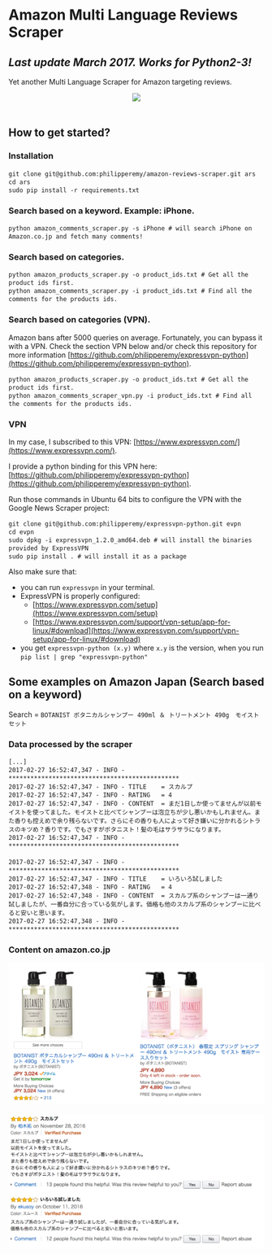 # Amazon Multi Language Reviews Scraper 
## *Last update March 2017. Works for Python2-3!*
Yet another Multi Language Scraper for Amazon targeting reviews.
<br/>
<div align="center">
  <img src="http://static1.businessinsider.com/image/539f3ffbecad044276726c01-960/amazon-com-logo.jpg" width="200"><br><br>
</div>

## How to get started?

### Installation
```
git clone git@github.com:philipperemy/amazon-reviews-scraper.git ars
cd ars
sudo pip install -r requirements.txt
```

### Search based on a keyword. Example: iPhone.
```
python amazon_comments_scraper.py -s iPhone # will search iPhone on Amazon.co.jp and fetch many comments!
```

### Search based on categories.
```
python amazon_products_scraper.py -o product_ids.txt # Get all the product ids first.
python amazon_comments_scraper.py -i product_ids.txt # Find all the comments for the products ids.
```

### Search based on categories (VPN).
Amazon bans after 5000 queries on average. Fortunately, you can bypass it with a VPN. Check the section VPN below and/or check this repository for more information [https://github.com/philipperemy/expressvpn-python](https://github.com/philipperemy/expressvpn-python).
```
python amazon_products_scraper.py -o product_ids.txt # Get all the product ids first.
python amazon_comments_scraper_vpn.py -i product_ids.txt # Find all the comments for the products ids.
```

### VPN

In my case, I subscribed to this VPN: [https://www.expressvpn.com/](https://www.expressvpn.com/).

I provide a python binding for this VPN here: [https://github.com/philipperemy/expressvpn-python](https://github.com/philipperemy/expressvpn-python).

Run those commands in Ubuntu 64 bits to configure the VPN with the Google News Scraper project:
```
git clone git@github.com:philipperemy/expressvpn-python.git evpn
cd evpn
sudo dpkg -i expressvpn_1.2.0_amd64.deb # will install the binaries provided by ExpressVPN
sudo pip install . # will install it as a package
```

Also make sure that:
- you can run `expressvpn` in your terminal.
- ExpressVPN is properly configured:
    - [https://www.expressvpn.com/setup](https://www.expressvpn.com/setup) 
    - [https://www.expressvpn.com/support/vpn-setup/app-for-linux/#download](https://www.expressvpn.com/support/vpn-setup/app-for-linux/#download)
- you get `expressvpn-python (x.y)` where `x.y` is the version, when you run `pip list | grep "expressvpn-python"`



## Some examples on Amazon Japan (Search based on a keyword)

Search = `BOTANIST ボタニカルシャンプー 490ml ＆ トリートメント 490g　モイストセット`

### Data processed by the scraper
```
[...]
2017-02-27 16:52:47,347 - INFO - ***********************************************
2017-02-27 16:52:47,347 - INFO - TITLE    = スカルプ
2017-02-27 16:52:47,347 - INFO - RATING   = 4
2017-02-27 16:52:47,347 - INFO - CONTENT  = まだ1日しか使ってませんが以前モイストを使ってました。モイストと比べてシャンプーは泡立ちが少し悪いかもしれません。また香りも控えめで余り残らないです。さらにその香りも人によって好き嫌いに分かれるシトラスのキツめ？香りです。でもさすがボタニスト！髪の毛はサラサラになります。
2017-02-27 16:52:47,347 - INFO - ***********************************************

2017-02-27 16:52:47,347 - INFO - ***********************************************
2017-02-27 16:52:47,347 - INFO - TITLE    = いろいろ試しました
2017-02-27 16:52:47,348 - INFO - RATING   = 4
2017-02-27 16:52:47,348 - INFO - CONTENT  = スカルプ系のシャンプーは一通り試しましたが、一番自分に合っている気がします。価格も他のスカルプ系のシャンプーに比べると安いと思います。
2017-02-27 16:52:47,348 - INFO - ***********************************************
```

### Content on amazon.co.jp
<div align="center">
  <img src="fig/img1.png"><br><br>
</div>
<div align="center">
  <img src="fig/img2.png"><br><br>
</div>
